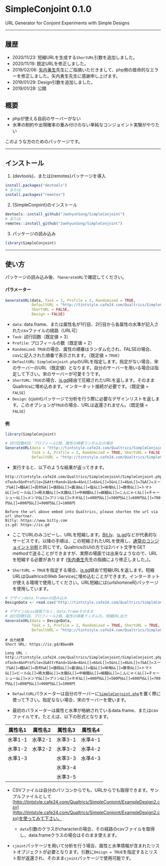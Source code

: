 # SimpleConjoint 0.1.0
URL Generator for Conjoint Experiments with Simple Designs

---

## 履歴

* 2020/11/23: 短縮URLを生成する`ShortURL`引数を追加しました。
* 2020/11/19: 既定URLを修正しました。
* 2019/02/06: [矢内勇生](https://yukiyanai.github.io)先生にご指摘いただきまして、php側の致命的なエラーを修正しました。矢内勇生先生に感謝申し上げます。
* 2019/01/29: Design引数を追加しました。
* 2019/01/28: 公開

## 概要

* phpが使える自前のサーバーがない
* 水準の制約や出現確率の重み付けのない単純なコンジョイント実験がやりたい

このような方のためのパッケージです。

---

## インストール

1. {devtools}、または{remotes}パッケージを導入

```r
install.packages("devtools")
# または
install.packages("remotes")
```

2. {SimpleConjoint}のインストール

```r
devtools::install_github("JaehyunSong/SimpleConjoint")
# または
remotes::install_github("JaehyunSong/SimpleConjoint")
```

3. パッケージの読み込み
```r
library(SimpleConjoint)
```

---

## 使い方

パッケージの読み込み後、`?GenerateURL`で確認してください。

#### パラメーター

```r
GenerateURL(data, Task = 3, Profile = 2, Randomized = TRUE,
            DefaultURL = "http://tintstyle.cafe24.com/Qualtrics/SimpleConjoint/SimpleConjoint.php",
            ShortURL = FALSE,
            Design = FALSE)
```

* `data`: data.frame、または属性名が1行目、2行目から各属性の水準が記入されたcsvファイルの経路（URL可）
* `Task`: 試行回数（既定値 = 3）
* `Profile`: プロフィールの数（既定値 = 2）
* `Randomized`: `TRUE`の場合、属性の順番はランダム化され、FALSEの場合、csvに記入された順番で表示されます。（既定値 = `TRUE`）
* `DefaultURL`: `SimpleConjoint.php`のURLを指定します。指定がない場合、宋のサーバーのURL（既定値）となります。自分のサーバーを用いる場合は指定して下さい。宋のサーバーが可愛そうです。
* `ShortURL`: `TRUE`の場合、[is.gd](https://is.gd/)経由で圧縮されたURLを返します。そのままQualtricsに埋め込めます。インターネット接続が必要です。（既定値 = `FALSE`）
* `Design`: {cjoint}パッケージで分析を行う際に必要なデザインリストを返します。このオプションが`TRUE`の場合、URLは返還されません。（既定値 = `FALSE`）

#### 例

```r
library(SimpleConjoint)

# 試行回数4回、プロフィール2個、属性の順番ランダム化の場合
GenerateURL(data = "http://tintstyle.cafe24.com/Qualtrics/SimpleConjoint/ExampleDesign2.csv", 
            Task = 4, Profile = 2, Randomized = TRUE, ShortURL = FALSE,
            DefaultURL = "http://tintstyle.cafe24.com/Qualtrics/SimpleConjoint/SimpleConjoint.php")
```

* 実行すると、以下のような結果が返ってきます。

```
http://tintstyle.cafe24.com/Qualtrics/SimpleConjoint/SimpleConjoint.php?nTask=5&nProfile=2&AttrRand=1&nA=4&nL[]=6&nL[]=5&nL[]=4&nL[]=7&A[]=スープ&A[]=麺&A[]=具材&A[]=値段&L[]=醤油&L[]=塩&L[]=味噌&L[]=豚骨&L[]=トマト&L[]=ビール&L[]=極太麺&L[]=太麺&L[]=中細麺&L[]=細麺&L[]=こんにゃく&L[]=チャーシュー&L[]=メンマ&L[]=プリン&L[]=ネギ&L[]=400円&L[]=500円&L[]=600円&L[]=700円&L[]=800円&L[]=900円&L[]=1000円 

Before the url above embed into Qualtrics, please shorten the url via url shortner.
Bitly: https://www.bitly.com
is.gd: https://is.gd
```

* ここでURLのみコピーし、URLを短縮します。[Bit.ly](https://bitly.com/)、[is.gd](https://is.gd/)などが代表的なサービスです。以降の手順は、この短縮されたURLを使用し、[通常のコンジョイント分析](http://tintstyle.cafe24.com/studynote/methodology/qualtrics_conjoint/)と同じです。QualtricsのUIの方では2バイト文字をGET methodで送ることができますが、実際の場面では出来なようなので、URLを短縮する必要があります ([矢内勇生](https://yukiyanai.github.io)先生の指摘により修正しました。)。

* `ShortURL = TRUE`を指定する場合、[is.gd](https://is.gd/)経由で短縮URLを返します。短縮URLはQualtricsのWeb Serviceに埋め込むことができます。インターネットが使える環境で使用してください。URL短縮には{urlshorteneR}パッケージを使用しています。

```r
# デザインdata.framenの読み込み
DesignData <- read.csv("http://tintstyle.cafe24.com/Qualtrics/SimpleConjoint/ExampleDesign2.csv")

# デザインはcsv経路でなく、data.frameそのまま
# 試行回数3回、プロフィール2個、属性の順番ランダム化、短縮URL出力
GenerateURL(data = DesignData, 
            Task = 3, Profile = 2, Randomized = TRUE, ShortURL = TRUE,
            DefaultURL = "http://tintstyle.cafe24.com/Qualtrics/SimpleConjoint/SimpleConjoint.php")
```

```
# 出力結果
Short URL: https://is.gd/BbwxBk 

Long URL : http://tintstyle.cafe24.com/Qualtrics/SimpleConjoint/SimpleConjoint.php?nTask=4&nProfile=2&AttrRand=1&nA=4&nL[]=6&nL[]=5&nL[]=4&nL[]=7&A[]=スープ&A[]=麺&A[]=具材&A[]=値段&L[]=醤油&L[]=塩&L[]=味噌&L[]=豚骨&L[]=トマト&L[]=ビール&L[]=極太麺&L[]=太麺&L[]=中細麺&L[]=細麺&L[]=こんにゃく&L[]=チャーシュー&L[]=メンマ&L[]=プリン&L[]=ネギ&L[]=400円&L[]=500円&L[]=600円&L[]=700円&L[]=800円&L[]=900円&L[]=1000円
```

* `DefaultURL`パラメーターは自分のサーバーに[`SimpleConjoint.php`](https://raw.githubusercontent.com/JaehyunSong/SimpleConjoint/master/Script/SimpleConjoint.php)を置く際に使って下さい。指定なない場合、宋のサーバーを使います。

* 最初のパラメーターは属性と水準が格納されているdata.frame、またはcsvファイルです。たとえば、以下の形式となります。

|属性名1|属性名2|属性名3|属性名4|
|---|---|---|---|
|水準1-1|水準2-1|水準3-1|水準4-1|
|水準1-2|水準2-2|水準3-2|水準4-2|
|水準1-3||水準3-3|水準4-3|
|||水準3-4||
|||水準3-5|| 

* CSVファイルは自分のパソコンからでも、URLからでも取得できます。サンプルファイルとして[http://tintstyle.cafe24.com/Qualtrics/SimpleConjoint/ExampleDesign2.csv](http://tintstyle.cafe24.com/Qualtrics/SimpleConjoint/ExampleDesign2.csv)を使ってみて下さい。
  * `data`引数のクラスがcharacterの場合、その経路のcsvファイルを取得し、data.frameクラスの場合はそのまま使えます。

* `cjoint`パッケージを用いて分析を行う場合、属性と水準情報が含まれたリストオブジェクトが必要となります。引数に`Design = TRUE`を指定するとリスト型が返還され、そのまま`cjoint`パッケージで使用可能です。
